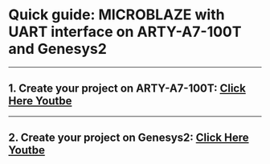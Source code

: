# Quick guide: MICROBLAZE with UART interface on ARTY-A7-100T and Genesys2
***
## 1. Create your project on ARTY-A7-100T: [Click Here Youtbe](https://www.youtube.com/watch?v=fS4h4jcLzOA)
***

## 2. Create your project on Genesys2: [Click Here Youtbe](https://www.youtube.com/watch?v=fS4h4jcLzOA)
